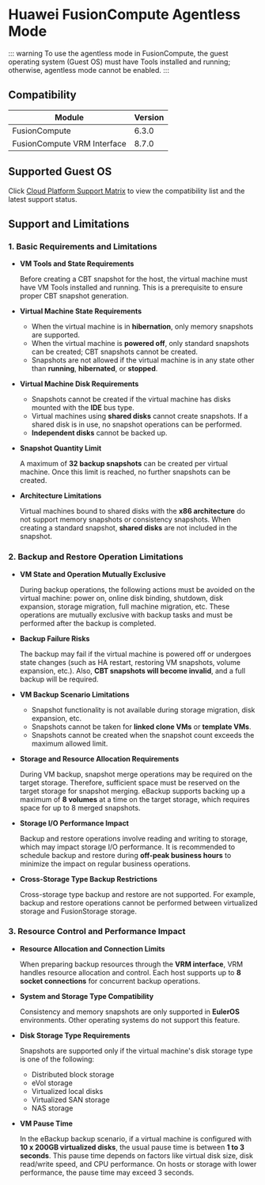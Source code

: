 # Huawei FusionCompute Agentless Mode

::: warning
To use the agentless mode in FusionCompute, the guest operating system (Guest OS) must have Tools installed and running; otherwise, agentless mode cannot be enabled.
:::

## Compatibility

| Module                        | Version |
|-------------------------------|---------|
| FusionCompute                  | 6.3.0   |
| FusionCompute VRM Interface    | 8.7.0   |

## Supported Guest OS

Click [Cloud Platform Support Matrix](https://oneprocloud.feishu.cn/sheets/VRqksSPEPhRTPStp3kVcItXNnyh?sheet=Y9fpqO) to view the compatibility list and the latest support status.

## Support and Limitations

### **1. Basic Requirements and Limitations**

- **VM Tools and State Requirements**

  Before creating a CBT snapshot for the host, the virtual machine must have VM Tools installed and running. This is a prerequisite to ensure proper CBT snapshot generation.

- **Virtual Machine State Requirements**

  - When the virtual machine is in **hibernation**, only memory snapshots are supported.
  - When the virtual machine is **powered off**, only standard snapshots can be created; CBT snapshots cannot be created.
  - Snapshots are not allowed if the virtual machine is in any state other than **running**, **hibernated**, or **stopped**.

- **Virtual Machine Disk Requirements**

  - Snapshots cannot be created if the virtual machine has disks mounted with the **IDE** bus type.
  - Virtual machines using **shared disks** cannot create snapshots. If a shared disk is in use, no snapshot operations can be performed.
  - **Independent disks** cannot be backed up.

- **Snapshot Quantity Limit**

  A maximum of **32 backup snapshots** can be created per virtual machine. Once this limit is reached, no further snapshots can be created.

- **Architecture Limitations**

  Virtual machines bound to shared disks with the **x86 architecture** do not support memory snapshots or consistency snapshots. When creating a standard snapshot, **shared disks** are not included in the snapshot.

### **2. Backup and Restore Operation Limitations**

- **VM State and Operation Mutually Exclusive**

  During backup operations, the following actions must be avoided on the virtual machine: power on, online disk binding, shutdown, disk expansion, storage migration, full machine migration, etc. These operations are mutually exclusive with backup tasks and must be performed after the backup is completed.

- **Backup Failure Risks**

  The backup may fail if the virtual machine is powered off or undergoes state changes (such as HA restart, restoring VM snapshots, volume expansion, etc.). Also, **CBT snapshots will become invalid**, and a full backup will be required.

- **VM Backup Scenario Limitations**

  - Snapshot functionality is not available during storage migration, disk expansion, etc.
  - Snapshots cannot be taken for **linked clone VMs** or **template VMs**.
  - Snapshots cannot be created when the snapshot count exceeds the maximum allowed limit.

- **Storage and Resource Allocation Requirements**

  During VM backup, snapshot merge operations may be required on the target storage. Therefore, sufficient space must be reserved on the target storage for snapshot merging. eBackup supports backing up a maximum of **8 volumes** at a time on the target storage, which requires space for up to 8 merged snapshots.

- **Storage I/O Performance Impact**

  Backup and restore operations involve reading and writing to storage, which may impact storage I/O performance. It is recommended to schedule backup and restore during **off-peak business hours** to minimize the impact on regular business operations.

- **Cross-Storage Type Backup Restrictions**

  Cross-storage type backup and restore are not supported. For example, backup and restore operations cannot be performed between virtualized storage and FusionStorage storage.

### **3. Resource Control and Performance Impact**

- **Resource Allocation and Connection Limits**

  When preparing backup resources through the **VRM interface**, VRM handles resource allocation and control. Each host supports up to **8 socket connections** for concurrent backup operations.

- **System and Storage Type Compatibility**

  Consistency and memory snapshots are only supported in **EulerOS** environments. Other operating systems do not support this feature.

- **Disk Storage Type Requirements**

  Snapshots are supported only if the virtual machine's disk storage type is one of the following:
  - Distributed block storage
  - eVol storage
  - Virtualized local disks
  - Virtualized SAN storage
  - NAS storage

- **VM Pause Time**

  In the eBackup backup scenario, if a virtual machine is configured with **10 x 200GB virtualized disks**, the usual pause time is between **1 to 3 seconds**. This pause time depends on factors like virtual disk size, disk read/write speed, and CPU performance. On hosts or storage with lower performance, the pause time may exceed 3 seconds.
